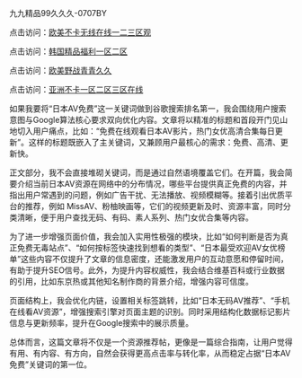 九九精品99久久久-0707BY

点击访问：<a href="https://vassv.pages.dev/">欧美不卡无线在线一二三区观</a>

点击访问：<a href="https://gsd-agv.pages.dev/">韩国精品福利一区二区</a>

点击访问：<a href="https://gda-c7m.pages.dev/">欧美野战青青久久</a>

点击访问：<a href="https://tfda.pages.dev/">亚洲不卡一区二区三区在线</a>



如果我要将“日本AV免费”这一关键词做到谷歌搜索排名第一，我会围绕用户搜索意图与Google算法核心要求双向优化内容。文章将以精准的标题和首段开门见山地切入用户痛点，比如：“免费在线观看日本AV影片，热门女优高清合集每日更新”。这样的标题既嵌入了主关键词，又兼顾用户最核心的需求：免费、高清、更新快。

正文部分，我不会直接堆砌关键词，而是通过自然语境覆盖它们。在开篇，我会简要介绍当前日本AV资源在网络中的分布情况，哪些平台提供真正免费的内容，并指出用户常遇到的问题，例如广告干扰、无法播放、视频模糊等。接着引出优质平台的推荐，例如 MissAV、粉柚映画等，它们的视频更新及时、资源丰富，同时分类清晰，便于用户查找无码、有码、素人系列、热门女优合集等内容。

为了进一步增强页面价值，我会加入实用性极强的模块，比如“如何判断是否为真正免费无毒站点”、“如何按标签快速找到想看的类型”、“日本最受欢迎AV女优榜单”这些内容不仅提升了文章的信息密度，还能激发用户的互动意愿和停留时间，有助于提升SEO信号。此外，为提升内容权威性，我会结合维基百科或行业数据的引用，比如东京热或其他知名制作商的背景介绍，增强内容可信度。

页面结构上，我会优化内链，设置相关标签跳转，比如“日本无码AV推荐”、“手机在线看AV资源”，增强搜索引擎对页面主题的识别。同时采用结构化数据标记影片信息与更新频率，提升在Google搜索中的展示质量。

总体而言，这篇文章将不仅是一个资源推荐帖，更像是一篇综合指南，让用户觉得有用、有内容、有方向，自然会获得更高点击率与转化率，从而稳定占据“日本AV免费”关键词的第一位。


<span style="display:none;">[Canonical link]( https://github.com/datang215420/511105 ）</span>
